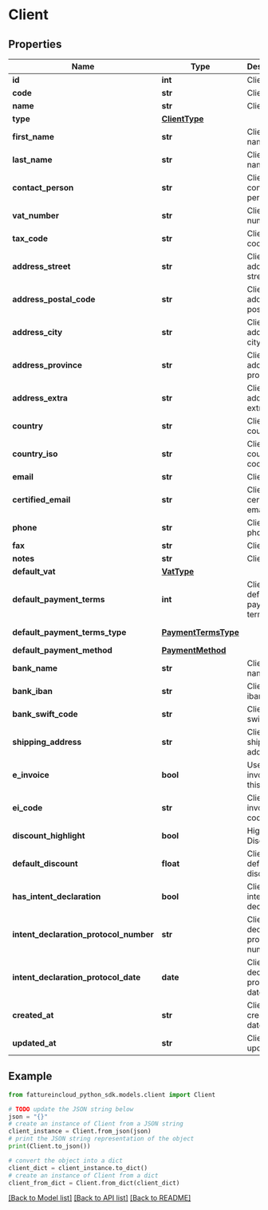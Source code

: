 # Client


## Properties

Name | Type | Description | Notes
------------ | ------------- | ------------- | -------------
**id** | **int** | Client id | [optional] 
**code** | **str** | Client code | [optional] 
**name** | **str** | Client name | [optional] 
**type** | [**ClientType**](ClientType.md) |  | [optional] 
**first_name** | **str** | Client first name | [optional] 
**last_name** | **str** | Client last name | [optional] 
**contact_person** | **str** | Client contact person | [optional] 
**vat_number** | **str** | Client vat number | [optional] 
**tax_code** | **str** | Client tax code | [optional] 
**address_street** | **str** | Client address street | [optional] 
**address_postal_code** | **str** | Client address postal code | [optional] 
**address_city** | **str** | Client address city | [optional] 
**address_province** | **str** | Client address province | [optional] 
**address_extra** | **str** | Client address extra info | [optional] 
**country** | **str** | Client country | [optional] 
**country_iso** | **str** | Client country iso code | [optional] 
**email** | **str** | Client email | [optional] 
**certified_email** | **str** | Client certified email | [optional] 
**phone** | **str** | Client phone | [optional] 
**fax** | **str** | Client fax | [optional] 
**notes** | **str** | Client extra | [optional] 
**default_vat** | [**VatType**](VatType.md) |  | [optional] 
**default_payment_terms** | **int** | Client default payment terms | [optional] 
**default_payment_terms_type** | [**PaymentTermsType**](PaymentTermsType.md) |  | [optional] [default to PaymentTermsType.STANDARD]
**default_payment_method** | [**PaymentMethod**](PaymentMethod.md) |  | [optional] 
**bank_name** | **str** | Client bank name | [optional] 
**bank_iban** | **str** | Client bank iban | [optional] 
**bank_swift_code** | **str** | Client bank swift code | [optional] 
**shipping_address** | **str** | Client shipping address | [optional] 
**e_invoice** | **bool** | Use e-invoices for this entity | [optional] 
**ei_code** | **str** | Client e-invoice code  | [optional] 
**discount_highlight** | **bool** | Highlight Discount | [optional] 
**default_discount** | **float** | Client default discount | [optional] 
**has_intent_declaration** | **bool** | Client has intent declaration | [optional] 
**intent_declaration_protocol_number** | **str** | Client intent declaration protocol number | [optional] 
**intent_declaration_protocol_date** | **date** | Client intent declaration protocol date | [optional] 
**created_at** | **str** | Client creation date | [optional] 
**updated_at** | **str** | Client last update date | [optional] 

## Example

```python
from fattureincloud_python_sdk.models.client import Client

# TODO update the JSON string below
json = "{}"
# create an instance of Client from a JSON string
client_instance = Client.from_json(json)
# print the JSON string representation of the object
print(Client.to_json())

# convert the object into a dict
client_dict = client_instance.to_dict()
# create an instance of Client from a dict
client_from_dict = Client.from_dict(client_dict)
```
[[Back to Model list]](../README.md#documentation-for-models) [[Back to API list]](../README.md#documentation-for-api-endpoints) [[Back to README]](../README.md)


